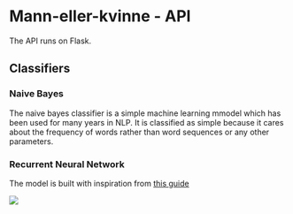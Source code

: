 # Mann-eller-kvinne - API  

The API runs on Flask.  

## Classifiers  

### Naive Bayes  

The naive bayes classifier is a simple machine learning mmodel which has been used for many years in NLP.
It is classified as simple because it cares about the frequency of words rather than word sequences or any other parameters.

### Recurrent Neural Network  

The model is built with inspiration from [this guide](https://www.tensorflow.org/tutorials/text/text_classification_rnn)

<img src="https://www.tensorflow.org/tutorials/text/images/bidirectional.png" />
